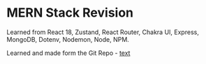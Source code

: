 # MERN Stack Revision
Learned from React 18, Zustand, React Router, Chakra UI, Express, MongoDB, Dotenv, Nodemon, Node, NPM.
 
Learned and made form the Git Repo - [text](https://github.com/burakorkmez/mern-crash-course)